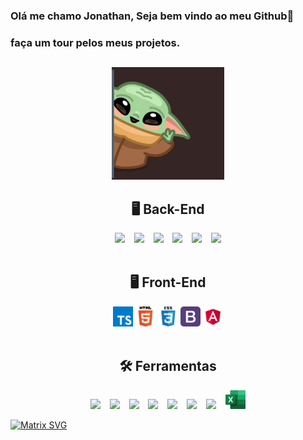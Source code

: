 
### Olá me chamo Jonathan, Seja bem vindo ao meu Github👋
### faça um tour pelos meus projetos.
## 
<div align="center">
    <img height="180em" src="yoda.gif" />
 </div>
 <div align="center">
   
 ## 🖥️ Back-End
    
 </div>
 <div class='row' align="center">
    <!--<img height="32px" src="https://cdn.svgporn.com/logos/c.svg">-->
    <img height="32px" src="https://cdn.svgporn.com/logos/nodejs.svg"> &ensp;
    <img height="32px" src="https://cdn.svgporn.com/logos/mysql.svg"> &ensp;
    <img height="32px" src="https://cdn.svgporn.com/logos/postgresql.svg"> &ensp;
    <img height="32px" src="https://cdn.svgporn.com/logos/heroku.svg"> &ensp;
    <img height="32px" src="https://cdn.svgporn.com/logos/java.svg"> &ensp;
    <img height="32px" src="https://cdn.svgporn.com/logos/spring.svg">
</div>
<br>
<div align="center">
    
 ## 🖥️ Front-End
    
</div>
<div align="center">
<!--     <code><img height="32" src="https://raw.githubusercontent.com/github/explore/80688e429a7d4ef2fca1e82350fe8e3517d3494d/topics/javascript/javascript.png" alt="Javascript"/></code> -->
    <code><img height="32" src="https://raw.githubusercontent.com/github/explore/80688e429a7d4ef2fca1e82350fe8e3517d3494d/topics/typescript/typescript.png" alt="Typescript"/></code>
    <code><img height="32" src="https://raw.githubusercontent.com/github/explore/80688e429a7d4ef2fca1e82350fe8e3517d3494d/topics/html/html.png" alt="HTML5"/></code>
    <code><img height="32" src="https://raw.githubusercontent.com/github/explore/80688e429a7d4ef2fca1e82350fe8e3517d3494d/topics/css/css.png" alt="CSS"/></code>
    <code><img height="32" src="https://raw.githubusercontent.com/github/explore/80688e429a7d4ef2fca1e82350fe8e3517d3494d/topics/bootstrap/bootstrap.png" alt="Bootstrap"/></code>
    <code><img height="32" src="https://raw.githubusercontent.com/github/explore/80688e429a7d4ef2fca1e82350fe8e3517d3494d/topics/angular/angular.png" alt="Angular"/></code>
</div>
<br>

<div align="center">
    
## 🛠️ Ferramentas

</div>
<div  class='row' align="center"> 
    <img height="28px" src="https://cdn.svgporn.com/logos/eclipse.svg"> &ensp;
    <img height="28px" src="https://cdn.svgporn.com/logos/postman.svg"> &ensp;
    <img height="32px" src="https://cdn.svgporn.com/logos/git.svg"> &ensp;
    <img height="32px" src="https://cdn.svgporn.com/logos/visual-studio-code.svg"> &ensp;
    <img height="32px" src="https://cdn.svgporn.com/logos/terminal.svg"> &ensp;
    <img height="32px" src="https://cdn.svgporn.com/logos/bash.svg"> &ensp;
    <img height="32px" src="https://cdn.svgporn.com/logos/asana.svg"> &ensp;
    <code><img height="30x" src="https://github.com/manvimadan12/manvimadan12/blob/master/images/excel.jpg"></code>  

</div>

 [![Matrix SVG](https://raw.githubusercontent.com/rodrigograca31/rodrigograca31/master/matrix.svg)](https://www.youtube.com/watch?v=SDkAGkd4NLc)
<!--<div align="center">
 <img  height="300px" width="700px" src = 'https://github.com/MarikIshtar007/MarikIshtar007/blob/master/images/matrix.gif' alt = 'Awesome Matrix Code'/>
</div>-->
<!--
**JonathanSRS/JonathanSRS** is a ✨ _special_ ✨ repository because its `README.md` (this file) appears on your GitHub profile.

Here are some ideas to get you started:

- 🔭 I’m currently working on ...
- 🌱 I’m currently learning ...
- 👯 I’m looking to collaborate on ...
- 🤔 I’m looking for help with ...
- 💬 Ask me about ...
- 📫 How to reach me: ...
- 😄 Pronouns: ...
- ⚡ Fun fact: ...
-->
